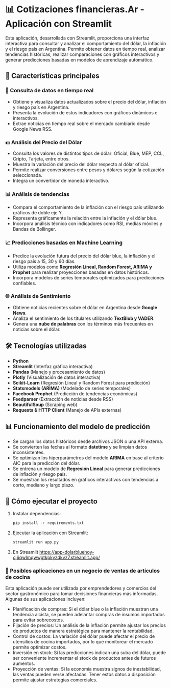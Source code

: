 # 📊 Cotizaciones financieras.Ar - Aplicación con Streamlit

Esta aplicación, desarrollada con Streamlit, proporciona una interfaz interactiva para consultar y analizar el comportamiento del dólar, la inflación y el riesgo país en Argentina. Permite obtener datos en tiempo real, analizar tendencias históricas, realizar comparaciones con gráficos interactivos y generar predicciones basadas en modelos de aprendizaje automático.

## 📌 Características principales

### 🔹 Consulta de datos en tiempo real

- Obtiene y visualiza datos actualizados sobre el precio del dólar, inflación y riesgo país en Argentina.
- Presenta la evolución de estos indicadores con gráficos dinámicos e interactivos.
- Extrae noticias en tiempo real sobre el mercado cambiario desde Google News RSS.

### 💵 Análisis del Precio del Dólar

- Consulta los valores de distintos tipos de dólar: Oficial, Blue, MEP, CCL, Cripto, Tarjeta, entre otros.
- Muestra la variación del precio del dólar respecto al dólar oficial.
- Permite realizar conversiones entre pesos y dólares según la cotización seleccionada.
- Integra un convertidor de moneda interactivo.

### 📊 Análisis de tendencias

- Compara el comportamiento de la inflación con el riesgo país utilizando gráficos de doble eje Y.
- Representa gráficamente la relación entre la inflación y el dólar blue.
- Incorpora análisis técnico con indicadores como RSI, medias móviles y Bandas de Bollinger.

### 📈 Predicciones basadas en Machine Learning

- Predice la evolución futura del precio del dólar blue, la inflación y el riesgo país a 15, 30 y 60 días.
- Utiliza modelos como **Regresión Lineal, Random Forest, ARIMA y Prophet** para realizar proyecciones basadas en datos históricos.
- Incorpora modelos de series temporales optimizados para predicciones confiables.

### 🌐 Análisis de Sentimiento

- Obtiene noticias recientes sobre el dólar en Argentina desde **Google News**.
- Analiza el sentimiento de los titulares utilizando **TextBlob y VADER**.
- Genera una **nube de palabras** con los términos más frecuentes en noticias sobre el dólar.

## 🛠️ Tecnologías utilizadas

- **Python**
- **Streamlit** (Interfaz gráfica interactiva)
- **Pandas** (Manejo y procesamiento de datos)
- **Plotly** (Visualización de datos interactiva)
- **Scikit-Learn** (Regresión Lineal y Random Forest para predicción)
- **Statsmodels (ARIMA)** (Modelado de series temporales)
- **Facebook Prophet** (Predicción de tendencias económicas)
- **Feedparser** (Extracción de noticias desde RSS)
- **BeautifulSoup** (Scraping web)
- **Requests & HTTP Client** (Manejo de APIs externas)

## 📊 Funcionamiento del modelo de predicción

- Se cargan los datos históricos desde archivos JSON o una API externa.
- Se convierten las fechas al formato **datetime** y se limpian datos inconsistentes.
- Se optimizan los hiperparámetros del modelo **ARIMA** en base al criterio AIC para la predicción del dólar.
- Se entrena un modelo de **Regresión Lineal** para generar predicciones de inflación y riesgo país.
- Se muestran los resultados en gráficos interactivos con tendencias a corto, mediano y largo plazo.


## 🚀 Cómo ejecutar el proyecto

1. Instalar dependencias:
   ```bash
   pip install -r requirements.txt
   ```
2. Ejecutar la aplicación con Streamlit:
   ```bash
   streamlit run app.py
3. En Streamlit https://app-dolarbluehoy-cj6qwlmqwwgtkpkyzdkvz7.streamlit.app/

### 🌟 Posibles aplicaciones en un negocio de ventas de artículos de cocina

Esta aplicación puede ser utilizada por emprendedores y comercios del sector gastronómico para tomar decisiones financieras más informadas. Algunas de sus aplicaciones incluyen:

- Planificación de compras: Si el dólar blue o la inflación muestran una tendencia alcista, se pueden adelantar compras de insumos importados para evitar sobrecostos.
- Fijación de precios: Un análisis de la inflación permite ajustar los precios de productos de manera estratégica para mantener la rentabilidad.
- Control de costos: La variación del dólar puede afectar el precio de utensilios de cocina importados, por lo que monitorear el mercado permite optimizar costos.
- Inversión en stock: Si las predicciones indican una suba del dólar, puede ser conveniente incrementar el stock de productos antes de futuros aumentos.
- Proyección de ventas: Si la economía muestra signos de inestabilidad, las ventas pueden verse afectadas. Tener estos datos a disposición permite ajustar estrategias comerciales.
